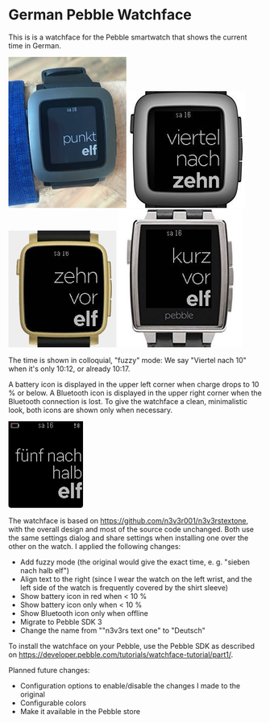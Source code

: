 # German Pebble Watchface

This is is a watchface for the Pebble smartwatch that shows the current time in German.

![Pebble Time photo](photo.jpg)
![Pebble Time mockup](mockup1.jpg)
![Pebble Time Steel mockup](mockup2.jpg)
![Pebble Steel mockup](mockup3.jpg)

The time is shown in colloquial, "fuzzy" mode: We say "Viertel nach 10" when it's only 10:12, or already 10:17.

A battery icon is displayed in the upper left corner when charge drops to 10 % or below. A Bluetooth icon is displayed in the upper right corner when the Bluetooth connection is lost. To give the watchface a clean, minimalistic look, both icons are shown only when necessary.

![Battery and Bluetooth icons](icons.png)

The watchface is based on https://github.com/n3v3r001/n3v3rstextone, with the overall design and most of the source code unchanged. Both use the same settings dialog and share settings when installing one over the other on the watch. I applied the following changes:

* Add fuzzy mode (the original would give the exact time, e. g. "sieben nach halb elf")
* Align text to the right (since I wear the watch on the left wrist, and the left side of the watch is frequently covered by the shirt sleeve)
* Show battery icon in red when < 10 %
* Show battery icon only when < 10 %
* Show Bluetooth icon only when offline
* Migrate to Pebble SDK 3
* Change the name from ""n3v3rs text one" to "Deutsch"

To install the watchface on your Pebble, use the Pebble SDK as described on https://developer.pebble.com/tutorials/watchface-tutorial/part1/.

Planned future changes:

* Configuration options to enable/disable the changes I made to the original
* Configurable colors
* Make it available in the Pebble store